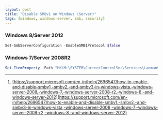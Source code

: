 ```yaml
---
layout: post
title: "Disable SMBv1 on Windows (Server)"
tags: [windows, windows-server, smb, security]
---
```


### Windows 8/Server 2012
```powershell
Set-SmbServerConfiguration -EnableSMB1Protocol $false
```

### Windows 7/Server 2008R2
```powershell
Set-ItemProperty -Path "HKLM:\SYSTEM\CurrentControlSet\Services\LanmanServer\Parameters" SMB1 -Type DWORD -Value 0 -Force
```

---
1. [https://support.microsoft.com/en-in/help/2696547/how-to-enable-and-disable-smbv1,-smbv2,-and-smbv3-in-windows-vista,-windows-server-2008,-windows-7,-windows-server-2008-r2,-windows-8,-and-windows-server-2012](https://support.microsoft.com/en-in/help/2696547/how-to-enable-and-disable-smbv1,-smbv2,-and-smbv3-in-windows-vista,-windows-server-2008,-windows-7,-windows-server-2008-r2,-windows-8,-and-windows-server-2012)
